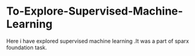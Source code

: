 # To-Explore-Supervised-Machine-Learning
Here i have explored supervised machine learning .It was a part of sparx foundation task.
